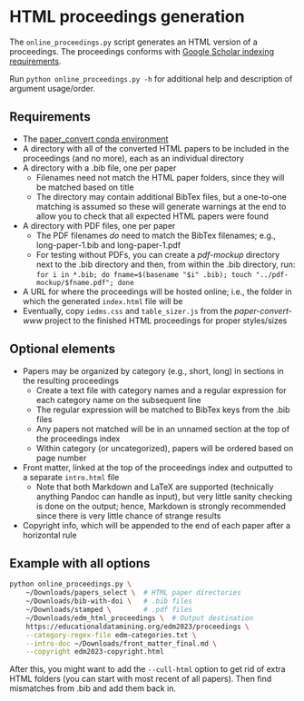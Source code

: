 # HTML proceedings generation

The `online_proceedings.py` script generates an HTML version of a proceedings. The proceedings conforms with [Google Scholar indexing requirements](https://scholar.google.com/intl/en/scholar/inclusion.html#content).

Run `python online_proceedings.py -h` for additional help and description of argument usage/order.

## Requirements

* The [paper_convert conda environment](../conda_env.yml)
* A directory with all of the converted HTML papers to be included in the proceedings (and no more), each as an individual directory
* A directory with a .bib file, one per paper
  * Filenames need not match the HTML paper folders, since they will be matched based on title
  * The directory may contain additional BibTex files, but a one-to-one matching is assumed so these will generate warnings at the end to allow you to check that all expected HTML papers were found
* A directory with PDF files, one per paper
  * The PDF filenames *do* need to match the BibTex filenames; e.g., long-paper-1.bib and long-paper-1.pdf
  * For testing without PDFs, you can create a *pdf-mockup* directory next to the .bib directory and then, from within the .bib directory, run: `for i in *.bib; do fname=$(basename "$i" .bib); touch "../pdf-mockup/$fname.pdf"; done`
* A URL for where the proceedings will be hosted online; i.e., the folder in which the generated `index.html` file will be
* Eventually, copy `iedms.css` and `table_sizer.js` from the *paper-convert-www* project to the finished HTML proceedings for proper styles/sizes

## Optional elements

* Papers may be organized by category (e.g., short, long) in sections in the resulting proceedings
  * Create a text file with category names and a regular expression for each category name on the subsequent line
  * The regular expression will be matched to BibTex keys from the .bib files
  * Any papers not matched will be in an unnamed section at the top of the proceedings index
  * Within category (or uncategorized), papers will be ordered based on page number
* Front matter, linked at the top of the proceedings index and outputted to a separate `intro.html` file
  * Note that both Markdown and LaTeX are supported (technically anything Pandoc can handle as input), but very little sanity checking is done on the output; hence, Markdown is strongly recommended since there is very little chance of strange results
* Copyright info, which will be appended to the end of each paper after a horizontal rule

## Example with all options

```bash
python online_proceedings.py \
    ~/Downloads/papers_select \  # HTML paper directories
    ~/Downloads/bib-with-doi \   # .bib files
    ~/Downloads/stamped \        # .pdf files
    ~/Downloads/edm_html_proceedings \  # Output destination
    https://educationaldatamining.org/edm2023/proceedings \
    --category-regex-file edm-categories.txt \
    --intro-doc ~/Downloads/front_matter_final.md \
    --copyright edm2023-copyright.html
```

After this, you might want to add the `--cull-html` option to get rid of extra HTML folders (you can start with most recent of all papers). Then find mismatches from .bib and add them back in.
